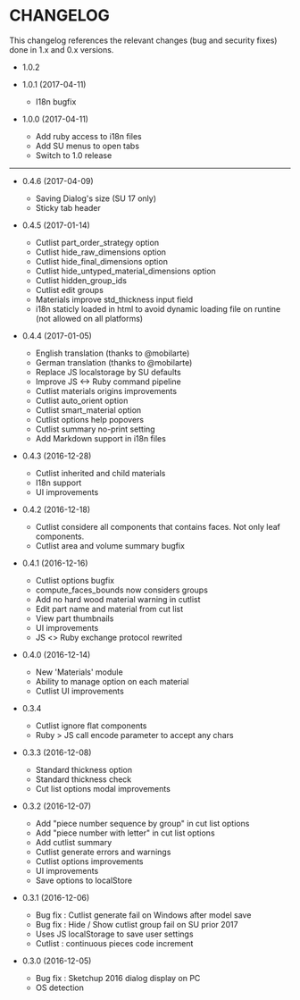 CHANGELOG
=========

This changelog references the relevant changes (bug and security fixes) done
in 1.x and 0.x versions.

* 1.0.2

* 1.0.1 (2017-04-11)

  * I18n bugfix

* 1.0.0 (2017-04-11)

  * Add ruby access to i18n files
  * Add SU menus to open tabs
  * Switch to 1.0 release

---

* 0.4.6 (2017-04-09)

  * Saving Dialog's size (SU 17 only)
  * Sticky tab header

* 0.4.5 (2017-01-14)

  * Cutlist part_order_strategy option
  * Cutlist hide_raw_dimensions option
  * Cutlist hide_final_dimensions option
  * Cutlist hide_untyped_material_dimensions option
  * Cutlist hidden_group_ids
  * Cutlist edit groups
  * Materials improve std_thickness input field
  * i18n staticly loaded in html to avoid dynamic loading file on runtine (not allowed on all platforms)
  
* 0.4.4 (2017-01-05)

  * English translation (thanks to @mobilarte)
  * German translation (thanks to @mobilarte)
  * Replace JS localstorage by SU defaults
  * Improve JS <-> Ruby command pipeline
  * Cutlist materials origins improvements
  * Cutlist auto_orient option
  * Cutlist smart_material option
  * Cutlist options help popovers
  * Cutlist summary no-print setting
  * Add Markdown support in i18n files

* 0.4.3 (2016-12-28)

  * Cutlist inherited and child materials
  * I18n support
  * UI improvements
  
* 0.4.2 (2016-12-18)

  * Cutlist considere all components that contains faces. Not only leaf components.
  * Cutlist area and volume summary bugfix
  
* 0.4.1 (2016-12-16)

  * Cutlist options bugfix
  * compute_faces_bounds now considers groups
  * Add no hard wood material warning in cutlist
  * Edit part name and material from cut list
  * View part thumbnails
  * UI improvements
  * JS <> Ruby exchange protocol rewrited

* 0.4.0 (2016-12-14)

  * New 'Materials' module
  * Ability to manage option on each material
  * Cutlist UI improvements

* 0.3.4

  * Cutlist ignore flat components
  * Ruby > JS call encode parameter to accept any chars

* 0.3.3 (2016-12-08)

  * Standard thickness option
  * Standard thickness check
  * Cut list options modal improvements

* 0.3.2 (2016-12-07)

  * Add "piece number sequence by group" in cut list options
  * Add "piece number with letter" in cut list options
  * Add cutlist summary
  * Cutlist generate errors and warnings
  * Cutlist options improvements
  * UI improvements
  * Save options to localStore

* 0.3.1 (2016-12-06)

  * Bug fix : Cutlist generate fail on Windows after model save
  * Bug fix : Hide / Show cutlist group fail on SU prior 2017
  * Uses JS localStorage to save user settings
  * Cutlist : continuous pieces code increment

* 0.3.0 (2016-12-05)

  * Bug fix : Sketchup 2016 dialog display on PC
  * OS detection

